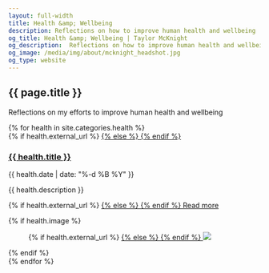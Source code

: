 ```yaml
---
layout: full-width
title: Health &amp; Wellbeing
description: Reflections on how to improve human health and wellbeing
og_title: Health &amp; Wellbeing | Taylor McKnight
og_description:  Reflections on how to improve human health and wellbeing
og_image: /media/img/about/mcknight_headshot.jpg
og_type: website
---
```

<section class="grid page-header">
	<div class="full-width">
		<h1>{{ page.title }}</h1>
		<p>Reflections on my efforts to improve human health and wellbeing</p>
	</div>
</section>
<section class="stripe-section-2">
	<section class="grid-wrapper feed">
		{% for health in site.categories.health %}
		<article>
			<figcaption>
				{% if health.external_url %}
				<a href="{{ health.external_url }}">
				{% else %}
				<a href="{{ health.url }}">
				{% endif %}
				<h3>
					{{ health.title }}
				</h3>
				</a>
				<p class="label">{{ health.date | date: "%-d %B %Y" }}</p>
				<p class="description">{{ health.description }}</p>
				<p>
				{% if health.external_url %}
				<a href="{{ health.external_url }}">
				{% else %}
				<a href="{{ health.url }}">
				{% endif %}
				Read more
				</a>
				</p>
			</figcaption>
			{% if health.image %}
			<figure>
				{% if health.external_url %}
				<a href="{{ health.external_url }}">
				{% else %}
				<a href="{{ health.url }}">
				{% endif %}
				<img src="{{ health.image }}" />
				</a>
			</figure>
			{% endif %}
		</article>
		{% endfor %}
	</section>
</section>
